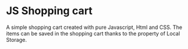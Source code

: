 # JS Shopping cart
A simple shopping cart created with pure Javascript, Html and CSS. The items can be saved in the shopping cart thanks to the property of Local Storage.
